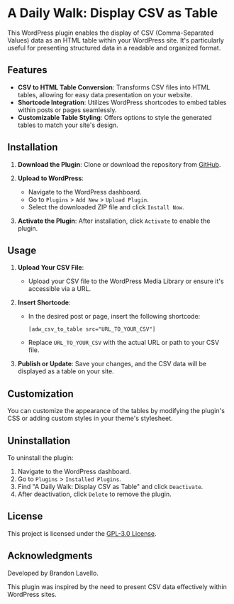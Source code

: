 # A Daily Walk: Display CSV as Table

This WordPress plugin enables the display of CSV (Comma-Separated Values) data as an HTML table within your WordPress site. It's particularly useful for presenting structured data in a readable and organized format.

## Features

- **CSV to HTML Table Conversion**: Transforms CSV files into HTML tables, allowing for easy data presentation on your website.
- **Shortcode Integration**: Utilizes WordPress shortcodes to embed tables within posts or pages seamlessly.
- **Customizable Table Styling**: Offers options to style the generated tables to match your site's design.

## Installation

1. **Download the Plugin**: Clone or download the repository from [GitHub](https://github.com/brandonlavello/A-Daily-Walk-Display-CSV-as-Table).

2. **Upload to WordPress**:
   - Navigate to the WordPress dashboard.
   - Go to `Plugins` > `Add New` > `Upload Plugin`.
   - Select the downloaded ZIP file and click `Install Now`.

3. **Activate the Plugin**: After installation, click `Activate` to enable the plugin.

## Usage

1. **Upload Your CSV File**:
   - Upload your CSV file to the WordPress Media Library or ensure it's accessible via a URL.

2. **Insert Shortcode**:
   - In the desired post or page, insert the following shortcode:

     ```plaintext
     [adw_csv_to_table src="URL_TO_YOUR_CSV"]
     ```

   - Replace `URL_TO_YOUR_CSV` with the actual URL or path to your CSV file.

3. **Publish or Update**: Save your changes, and the CSV data will be displayed as a table on your site.

## Customization

You can customize the appearance of the tables by modifying the plugin's CSS or adding custom styles in your theme's stylesheet.

## Uninstallation

To uninstall the plugin:

1. Navigate to the WordPress dashboard.
2. Go to `Plugins` > `Installed Plugins`.
3. Find "A Daily Walk: Display CSV as Table" and click `Deactivate`.
4. After deactivation, click `Delete` to remove the plugin.

## License

This project is licensed under the [GPL-3.0 License](LICENSE).

## Acknowledgments

Developed by Brandon Lavello.

This plugin was inspired by the need to present CSV data effectively within WordPress sites.
